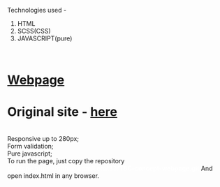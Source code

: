 Technologies used - 
<ol>
<li>HTML</li>
<li>SCSS(CSS)</li>
<li>JAVASCRIPT(pure)</li>
</ol>
</br>
<h1><a href="https://lernt33.github.io/TBC-concept-webpage/#"> Webpage </a></a></h1>
<h1>Original site - <a href="https://tbcconcept.ge/ge">here</a></h1>
</br>
Responsive up to 280px;
</br>
Form validation;
</br>
Pure javascript;
</br>
To run the page, just copy the repository</br>
<strong style="color: white; text-decoration: none;">git clone https://github.com/Lernt33/TBC-concept-webpage.git</strong>
And open index.html in any browser.
